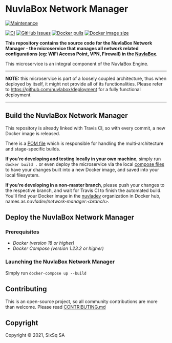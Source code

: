 # NuvlaBox Network Manager

[![Maintenance](https://img.shields.io/badge/Maintained%3F-yes-green.svg?style=for-the-badge)](https://github.com/nuvlabox/network-manager/graphs/commit-activity)


[![CI](https://img.shields.io/travis/com/nuvlabox/network-manager?style=for-the-badge&logo=travis-ci&logoColor=white)](https://travis-ci.com/nuvlabox/network-manager)
[![GitHub issues](https://img.shields.io/github/issues/nuvlabox/network-manager?style=for-the-badge&logo=github&logoColor=white)](https://GitHub.com/nuvlabox/network-manager/issues/)
[![Docker pulls](https://img.shields.io/docker/pulls/nuvlabox/network-manager?style=for-the-badge&logo=Docker&logoColor=white)](https://cloud.docker.com/u/nuvlabox/repository/docker/nuvlabox/network-manager)
[![Docker image size](https://img.shields.io/microbadger/image-size/nuvlabox/network-manager?style=for-the-badge&logo=Docker&logoColor=white)](https://cloud.docker.com/u/nuvlabox/repository/docker/nuvlabox/network-manager)



**This repository contains the source code for the NuvlaBox Network Manager - the microservice that manages all network related configurations (eg: WiFi Access Point, VPN, Firewall) in the [NuvlaBox](https://sixsq.com/products-and-services/nuvlabox/overview).**

This microservice is an integral component of the NuvlaBox Engine.

---

**NOTE:** this microservice is part of a loosely coupled architecture, thus when deployed by itself, it might not provide all of its functionalities. Please refer to https://github.com/nuvlabox/deployment for a fully functional deployment

---

## Build the NuvlaBox Network Manager

This repository is already linked with Travis CI, so with every commit, a new Docker image is released. 

There is a [POM file](pom.xml) which is responsible for handling the multi-architecture and stage-specific builds.

**If you're developing and testing locally in your own machine**, simply run `docker build .` or even deploy the microservice via the local [compose files](docker-compose.yml) to have your changes built into a new Docker image, and saved into your local filesystem.

**If you're developing in a non-master branch**, please push your changes to the respective branch, and wait for Travis CI to finish the automated build. You'll find your Docker image in the [nuvladev](https://hub.docker.com/u/nuvladev) organization in Docker hub, names as _nuvladev/network-manager:\<branch\>_.

## Deploy the NuvlaBox Network Manager


### Prerequisites 

 - *Docker (version 18 or higher)*
 - *Docker Compose (version 1.23.2 or higher)*


### Launching the NuvlaBox Network Manager

Simply run `docker-compose up --build`


## Contributing

This is an open-source project, so all community contributions are more than welcome. Please read [CONTRIBUTING.md](CONTRIBUTING.md)
 
## Copyright

Copyright &copy; 2021, SixSq SA
